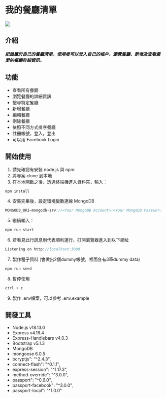 # 我的餐廳清單

![](https://gcdnb.pbrd.co/images/H9TtNvgsTmyX.jpg?o=1)

## 介紹

##### 紀錄屬於自己的餐廳清單，使用者可以登入自己的帳戶，瀏覽餐廳、新增及查看最愛的餐廳詳細資訊。

## 功能

- 查看所有餐廳 
- 瀏覽餐廳的詳細資訊 
- 搜尋特定餐廳 
- 新增餐廳 
- 編輯餐廳 
- 刪除餐廳
- 依照不同方式排序餐廳
- 註冊帳號，登入，登出
- 可以用 Facebook Login

## 開始使用 

1. 請先確認有安裝 node.js 與 npm
2. 將專案 clone 到本地
3. 在本地開啟之後，透過終端機進入資料夾，輸入：
```javascript
npm install
```
4. 安裝完畢後，設定環境變數連線 MongoDB
```javascript
MONGODB_URI=mongodb+srv://<Your MongoDB Account>:<Your MongoDB Password>@cluster0.xxxx.xxxx.net/<Your MongoDB Table><?retryWrites=true&w=majority
```
5. 繼續輸入：
```javascript
npm run start
```
6. 若看見此行訊息則代表順利運行，打開瀏覽器進入到以下網址
```javascript
Listening on http://localhost:3000
```

7. 製作種子資料 (會做出2個dummy帳號，裡面各有3筆dummy data)
```javascript
npm run seed
```

8. 暫停使用
```javascript
ctrl + c
```

9. 製作 .env檔案，可以參考 .env.example


## 開發工具

- Node.js v18.13.0
- Express v4.16.4
- Express-Handlebars v4.0.3
- Bootstrap v5.1.3
- MongoDB
- mongoose 6.0.5
- bcryptjs": "^2.4.3",
- connect-flash": "^0.1.1",
- express-session": "^1.17.3",
- method-override": "^3.0.0",
- passport": "^0.6.0",
- passport-facebook": "^3.0.0",
- passport-local": "^1.0.0"